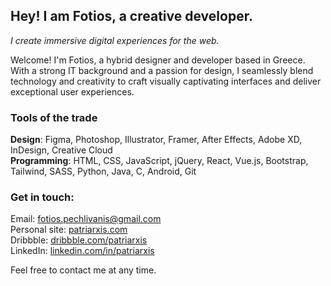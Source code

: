 ## Hey! I am Fotios, a creative developer.
*I create immersive digital experiences for the web.*

Welcome! I'm Fotios, a hybrid designer and developer based in Greece. With a strong IT background and a passion for design, I seamlessly blend technology and creativity to craft visually captivating interfaces and deliver exceptional user experiences.

### Tools of the trade
**Design**: Figma, Photoshop, Illustrator, Framer, After Effects, Adobe XD, InDesign, Creative Cloud  
**Programming**: HTML, CSS, JavaScript, jQuery, React, Vue.js, Bootstrap, Tailwind, SASS, Python, Java, C, Android, Git

### Get in touch:
Email: fotios.pechlivanis@gmail.com  
Personal site: [patriarxis.com](https://patriarxis.com)  
Dribbble: [dribbble.com/patriarxis](https://dribbble.com/patriarxis)  
LinkedIn: [linkedin.com/in/patriarxis](https://linkedin.com/in/patriarxis)  

Feel free to contact me at any time.
